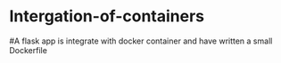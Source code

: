# Intergation-of-containers
#A flask app is integrate with docker container and have written a small Dockerfile 
